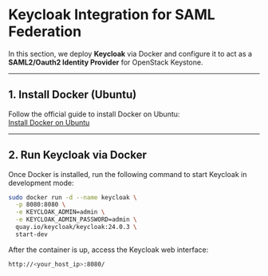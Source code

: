# Keycloak Integration for SAML Federation

In this section, we deploy **Keycloak** via Docker and configure it to act as a **SAML2/Oauth2 Identity Provider** for OpenStack Keystone.

---

## 1. Install Docker (Ubuntu)

Follow the official guide to install Docker on Ubuntu:  
 [Install Docker on Ubuntu](https://docs.docker.com/engine/install/ubuntu/)

---

## 2. Run Keycloak via Docker

Once Docker is installed, run the following command to start Keycloak in development mode:

```bash
sudo docker run -d --name keycloak \
  -p 8080:8080 \
  -e KEYCLOAK_ADMIN=admin \
  -e KEYCLOAK_ADMIN_PASSWORD=admin \
  quay.io/keycloak/keycloak:24.0.3 \
  start-dev
```

After the container is up, access the Keycloak web interface:
```bash
http://<your_host_ip>:8080/
```
